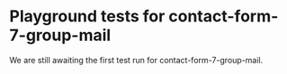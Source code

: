 # Playground tests for contact-form-7-group-mail
We are still awaiting the first test run for contact-form-7-group-mail.
